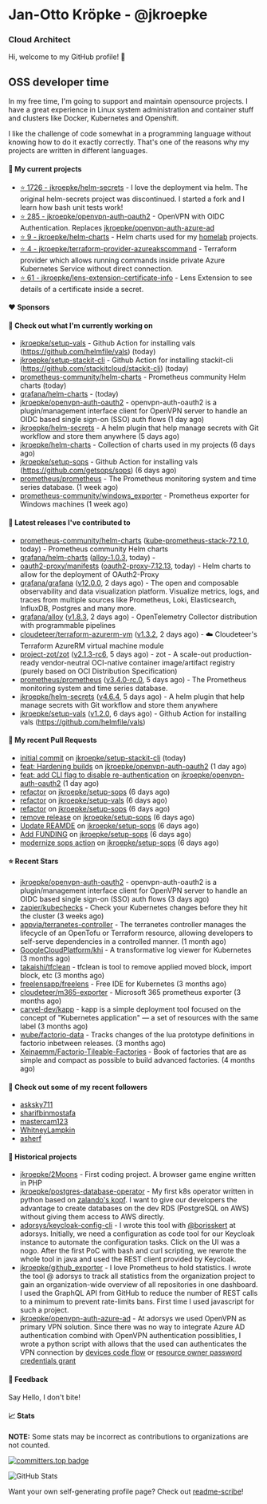 # Jan-Otto Kröpke - @jkroepke
### Cloud Architect 

Hi, welcome to my GitHub profile! 👋

## OSS developer time
In my free time, I'm going to support and maintain opensource projects. I have a great experience in Linux system administration and container stuff and clusters like Docker, Kubernetes and Openshift.

I like the challenge of code somewhat in a programming language without knowing how to do it exactly correctly. That's one of the reasons why my projects are written in different languages.

#### 🌱 My current projects
- [⭐️ 1726 - jkroepke/helm-secrets](https://github.com/jkroepke/helm-secrets) - I love the deployment via helm. The original helm-secrets project was discontinued. I started a fork and I learn how bash unit tests work!
- [⭐️ 285 - jkroepke/openvpn-auth-oauth2](https://github.com/jkroepke/openvpn-auth-oauth2) - OpenVPN with OIDC Authentication. Replaces  [jkroepke/openvpn-auth-azure-ad](https://github.com/jkroepke/openvpn-auth-azure-ad) 
- [⭐️ 9 - jkroepke/helm-charts](https://github.com/jkroepke/helm-charts) - Helm charts used for my [homelab](https://github.com/jkroepke/homelab) projects.
- [⭐️ 4 - jkroepke/terraform-provider-azureakscommand](https://github.com/jkroepke/terraform-provider-azureakscommand) - Terraform provider which allows running commands inside private Azure Kubernetes Service without direct connection.
- [⭐️ 61 - jkroepke/lens-extension-certificate-info](https://github.com/jkroepke/lens-extension-certificate-info) - Lens Extension to see details of a certificate inside a secret.

#### ❤️ Sponsors


#### 👷 Check out what I'm currently working on

- [jkroepke/setup-vals](https://github.com/jkroepke/setup-vals) - Github Action for installing vals (https://github.com/helmfile/vals) (today)
- [jkroepke/setup-stackit-cli](https://github.com/jkroepke/setup-stackit-cli) - Github Action for installing stackit-cli (https://github.com/stackitcloud/stackit-cli) (today)
- [prometheus-community/helm-charts](https://github.com/prometheus-community/helm-charts) - Prometheus community Helm charts (today)
- [grafana/helm-charts](https://github.com/grafana/helm-charts) -  (today)
- [jkroepke/openvpn-auth-oauth2](https://github.com/jkroepke/openvpn-auth-oauth2) - openvpn-auth-oauth2 is a plugin/management interface client for OpenVPN server to handle an OIDC based single sign-on (SSO) auth flows (1 day ago)
- [jkroepke/helm-secrets](https://github.com/jkroepke/helm-secrets) - A helm plugin that help manage secrets with Git workflow and store them anywhere (5 days ago)
- [jkroepke/helm-charts](https://github.com/jkroepke/helm-charts) - Collection of charts used in my projects (6 days ago)
- [jkroepke/setup-sops](https://github.com/jkroepke/setup-sops) - Github Action for installing vals (https://github.com/getsops/sops) (6 days ago)
- [prometheus/prometheus](https://github.com/prometheus/prometheus) - The Prometheus monitoring system and time series database. (1 week ago)
- [prometheus-community/windows_exporter](https://github.com/prometheus-community/windows_exporter) - Prometheus exporter for Windows machines (1 week ago)

#### 🔭 Latest releases I've contributed to

- [prometheus-community/helm-charts](https://github.com/prometheus-community/helm-charts) ([kube-prometheus-stack-72.1.0](https://github.com/prometheus-community/helm-charts/releases/tag/kube-prometheus-stack-72.1.0), today) - Prometheus community Helm charts
- [grafana/helm-charts](https://github.com/grafana/helm-charts) ([alloy-1.0.3](https://github.com/grafana/helm-charts/releases/tag/alloy-1.0.3), today) - 
- [oauth2-proxy/manifests](https://github.com/oauth2-proxy/manifests) ([oauth2-proxy-7.12.13](https://github.com/oauth2-proxy/manifests/releases/tag/oauth2-proxy-7.12.13), today) - Helm charts to allow for the deployment of OAuth2-Proxy
- [grafana/grafana](https://github.com/grafana/grafana) ([v12.0.0](https://github.com/grafana/grafana/releases/tag/v12.0.0), 2 days ago) - The open and composable observability and data visualization platform. Visualize metrics, logs, and traces from multiple sources like Prometheus, Loki, Elasticsearch, InfluxDB, Postgres and many more. 
- [grafana/alloy](https://github.com/grafana/alloy) ([v1.8.3](https://github.com/grafana/alloy/releases/tag/v1.8.3), 2 days ago) - OpenTelemetry Collector distribution with programmable pipelines
- [cloudeteer/terraform-azurerm-vm](https://github.com/cloudeteer/terraform-azurerm-vm) ([v1.3.2](https://github.com/cloudeteer/terraform-azurerm-vm/releases/tag/v1.3.2), 2 days ago) - ☁️ Cloudeteer's Terraform AzureRM virtual machine module
- [project-zot/zot](https://github.com/project-zot/zot) ([v2.1.3-rc6](https://github.com/project-zot/zot/releases/tag/v2.1.3-rc6), 5 days ago) - zot - A scale-out production-ready vendor-neutral OCI-native container image/artifact registry (purely based on OCI Distribution Specification)
- [prometheus/prometheus](https://github.com/prometheus/prometheus) ([v3.4.0-rc.0](https://github.com/prometheus/prometheus/releases/tag/v3.4.0-rc.0), 5 days ago) - The Prometheus monitoring system and time series database.
- [jkroepke/helm-secrets](https://github.com/jkroepke/helm-secrets) ([v4.6.4](https://github.com/jkroepke/helm-secrets/releases/tag/v4.6.4), 5 days ago) - A helm plugin that help manage secrets with Git workflow and store them anywhere
- [jkroepke/setup-vals](https://github.com/jkroepke/setup-vals) ([v1.2.0](https://github.com/jkroepke/setup-vals/releases/tag/v1.2.0), 6 days ago) - Github Action for installing vals (https://github.com/helmfile/vals)

#### 🔨 My recent Pull Requests

- [initial commit](https://github.com/jkroepke/setup-stackit-cli/pull/2) on [jkroepke/setup-stackit-cli](https://github.com/jkroepke/setup-stackit-cli) (today)
- [feat: Hardening builds](https://github.com/jkroepke/openvpn-auth-oauth2/pull/492) on [jkroepke/openvpn-auth-oauth2](https://github.com/jkroepke/openvpn-auth-oauth2) (1 day ago)
- [feat: add CLI flag to disable re-authentication](https://github.com/jkroepke/openvpn-auth-oauth2/pull/491) on [jkroepke/openvpn-auth-oauth2](https://github.com/jkroepke/openvpn-auth-oauth2) (1 day ago)
- [refactor](https://github.com/jkroepke/setup-sops/pull/18) on [jkroepke/setup-sops](https://github.com/jkroepke/setup-sops) (6 days ago)
- [refactor](https://github.com/jkroepke/setup-vals/pull/115) on [jkroepke/setup-vals](https://github.com/jkroepke/setup-vals) (6 days ago)
- [refactor](https://github.com/jkroepke/setup-sops/pull/17) on [jkroepke/setup-sops](https://github.com/jkroepke/setup-sops) (6 days ago)
- [remove release](https://github.com/jkroepke/setup-sops/pull/16) on [jkroepke/setup-sops](https://github.com/jkroepke/setup-sops) (6 days ago)
- [Update REAMDE](https://github.com/jkroepke/setup-sops/pull/15) on [jkroepke/setup-sops](https://github.com/jkroepke/setup-sops) (6 days ago)
- [Add FUNDING](https://github.com/jkroepke/setup-sops/pull/12) on [jkroepke/setup-sops](https://github.com/jkroepke/setup-sops) (6 days ago)
- [modernize sops action](https://github.com/jkroepke/setup-sops/pull/2) on [jkroepke/setup-sops](https://github.com/jkroepke/setup-sops) (6 days ago)

#### ⭐ Recent Stars

- [jkroepke/openvpn-auth-oauth2](https://github.com/jkroepke/openvpn-auth-oauth2) - openvpn-auth-oauth2 is a plugin/management interface client for OpenVPN server to handle an OIDC based single sign-on (SSO) auth flows (3 days ago)
- [zapier/kubechecks](https://github.com/zapier/kubechecks) - Check your Kubernetes changes before they hit the cluster (3 weeks ago)
- [appvia/terranetes-controller](https://github.com/appvia/terranetes-controller) - The terranetes controller manages the lifecycle of an OpenTofu or Terraform resource, allowing developers to self-serve dependencies in a controlled manner. (1 month ago)
- [GoogleCloudPlatform/khi](https://github.com/GoogleCloudPlatform/khi) - A transformative log viewer for Kubernetes (3 months ago)
- [takaishi/tfclean](https://github.com/takaishi/tfclean) - tfclean is tool to remove applied moved block, import block, etc (3 months ago)
- [freelensapp/freelens](https://github.com/freelensapp/freelens) - Free IDE for Kubernetes (3 months ago)
- [cloudeteer/m365-exporter](https://github.com/cloudeteer/m365-exporter) - Microsoft 365 prometheus exporter (3 months ago)
- [carvel-dev/kapp](https://github.com/carvel-dev/kapp) - kapp is a simple deployment tool focused on the concept of "Kubernetes application" — a set of resources with the same label (3 months ago)
- [wube/factorio-data](https://github.com/wube/factorio-data) - Tracks changes of the lua prototype definitions in factorio inbetween releases. (3 months ago)
- [Xeinaemm/Factorio-Tileable-Factories](https://github.com/Xeinaemm/Factorio-Tileable-Factories) - Book of factories that are as simple and compact as possible to build advanced factories. (4 months ago)

#### 👯 Check out some of my recent followers

- [asksky711](https://github.com/asksky711)
- [sharifbinmostafa](https://github.com/sharifbinmostafa)
- [mastercam123](https://github.com/mastercam123)
- [WhitneyLampkin](https://github.com/WhitneyLampkin)
- [asherf](https://github.com/asherf)

#### 📜 Historical projects
- [jkroepke/2Moons](https://github.com/jkroepke/2Moons) - First coding project. A browser game engine written in PHP
- [jkroepke/postgres-database-operator](https://github.com/jkroepke/postgres-database-operator) - My first k8s operator written in python based on [zalando's kopf](https://github.com/zalando-incubator/kopf). I want to give our developers the advantage to create databases on the dev RDS (PostgreSQL on AWS) without giving them access to AWS directly.
- [adorsys/keycloak-config-cli](https://github.com/adorsys/keycloak-config-cli) - I wrote this tool with [@borisskert](https://github.com/borisskert) at adorsys. Initially, we need a configuration as code tool for our Keycloak instance to automate the configuration tasks. Click on the UI was a nogo. After the first PoC with bash and curl scripting, we rewrote the whole tool in java and used the REST client provided by Keycloak.
- [jkroepke/github_exporter](https://github.com/jkroepke/github_exporter) - I love Prometheus to hold statistics. I wrote the tool @ adorsys to track all statistics from the organization project to gain an organization-wide overview of all repositories in one dashboard. I used the GraphQL API from GitHub to reduce the number of REST calls to a minimum to prevent rate-limits bans. First time I used javascript for such a project.
- [jkroepke/openvpn-auth-azure-ad](https://github.com/jkroepke/openvpn-auth-azure-ad) - At adorsys we used OpenVPN as primary VPN solution. Since there was no way to integrate Azure AD authentication combind with OpenVPN authentication possiblities, I wrote a python script with allows that the used can authenticates the VPN connection by [devices code flow](https://docs.microsoft.com/en-us/azure/active-directory/develop/v2-oauth2-device-code) or [resource owner password credentials grant](https://docs.microsoft.com/en-us/azure/active-directory/develop/v2-oauth-ropc)

#### 💬 Feedback

Say Hello, I don't bite!

#### 📈 Stats

**NOTE:** Some stats may be incorrect as contributions to organizations
are not counted.

[![committers.top badge](https://user-badge.committers.top/germany/jkroepke.svg)](https://user-badge.committers.top/germany/jkroepke)

![GitHub Stats](https://github-readme-stats.vercel.app/api?username=jkroepke&count_private=false&theme=tokyonight&show_icons=true)

Want your own self-generating profile page? Check out [readme-scribe](https://github.com/muesli/readme-scribe)!
